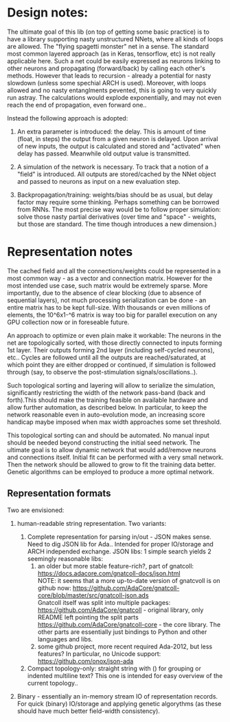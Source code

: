 # Design notes:

The ultimate goal of this lib (on top of getting some basic practice) is to have a 
library supporting nasty unstructured NNets, where all kinds of loops are allowed. The 
"flying spagetti monster" net in a sense. The standard most common layered approach (as 
in Keras, tensorflow, etc) is not really applicable here. Such a net could be easily 
expressed as neurons linking to other neurons and propagating (forward/back) by calling 
each other's methods. However that leads to recursion - already a potential for nasty 
slowdown (unless some spechial ARCH is used). Moreover, with loops allowed and no nasty 
entanglments pevented, this is going to very quickly run astray. The calculations would 
explode exponentially, and may not even reach the end of propagation, even forward one..

Instead the following approach is adopted:
1. An extra parameter is introduced: the delay. This is amount of time (float, in steps) 
the output from a given neuron is delayed. Upon arrival of new inputs, the output is 
calculated and stored and "activated" when delay has passed. Meanwhile old output value 
is transmitted.

2. A simulation of the network is necessary. To track that a notion of a "field" is 
introduced. All outputs are stored/cached by the NNet object and passed to neurons as 
input on a new evaluation step.

3. Backpropagation/training: weights/bias should be as usual, but delay factor may 
require some thinking. Perhaps something can be borrowed from RNNs. The most precise way 
would be to follow proper simulation: solve those nasty partial derivatives 
(over time and "space" - weights, but those are standard. The time though introduces a 
new dimension.)


# Representation notes

The cached field and all the connections/weights could be represented in a most common 
way - as a vector and connection matrix. However for the most intended use case, such 
matrix would be extremely sparse. More importantly, due to the absence of clear blocking 
(due to absence of sequential layers), not much processing serialization can be done  - 
an entire matrix has to be kept full-size. With thousands or even millions of elements, 
the 10^6x1-^6 matrix is way too big for parallel execution on any GPU collection now or 
in foreseable future.

An approach to optimize or even plain make it workable:
The neurons in the net are topologically sorted, with those directly connected to inputs 
forming 1st layer. Their outputs forming 2nd layer (including self-cycled neurons), etc.. 
Cycles are followed until all the outputs are reached/saturated, at which point they are 
either dropped or continued, if simulation is followed through (say, to observe the 
post-stimulation signals/oscillations..). 

Such topological sorting and layering will allow to serialize the simulation, 
significantly restricting the width of the network pass-band (back and forth).This should 
make the training feasible on available hardware and allow further automation, as 
described below. In particular, to keep the network reasonable even in auto-evolution 
mode, an increasing score handicap maybe imposed when max width approaches some set 
threshold.

This topological sorting can and should be automated. No manual input should be needed 
beyond constructing the initial seed network.
The ultimate goal is to allow dynamic network that would add/remove neurons and 
connections itself. Initial fit can be performed with a very small network. Then the 
network should be allowed to grow to fit the training data better. Genetic algorithms can 
be employed to produce a more optimal network.

## Representation formats
Two are envisioned: 
1. human-readable string representation. Two variants:
    1. Complete representation for parsing in/out - JSON makes sense. Need to dig JSON lib for Ada..
    Intended for proper IO/storage and ARCH independed exchange.
    JSON libs: 1 simple search yields 2 seemingly reasonable libs:
        1. an older but more stable feature-rich?, part of gnatcoll: 
           https://docs.adacore.com/gnatcoll-docs/json.html<br>
           NOTE: it seems that a more up-to-date version of gnatcvoll is on github now:
           https://github.com/AdaCore/gnatcoll-core/blob/master/src/gnatcoll-json.ads<br>
           Gnatcoll itself was split into multiple packages:<br>
           https://github.com/AdaCore/gnatcoll  - original library, only README left pointing the split parts
           https://github.com/AdaCore/gnatcoll-core  - the core library. The other parts 
           are essentially just bindings to Python and other languages and libs.
        2. some github project, more recent required Ada-2012, but less features? 
           In particular, no Unicode support:  https://github.com/onox/json-ada
    2. Compact topology-only: straight string with () for grouping or indented multiline text?
    This one is intended for easy overview of the current topology..

2.  Binary - essentially an in-memory stream IO of representation records. 
    For quick (binary) IO/storage and applying genetic algorythms 
    (as these should have much better field-width consistency).
